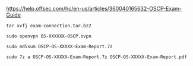 https://help.offsec.com/hc/en-us/articles/360040165632-OSCP-Exam-Guide

```
tar xvfj exam-connection.tar.bz2
```

```
sudo openvpn OS-XXXXXX-OSCP.ovpn
```

```
sudo md5sum OSCP-OS-XXXXX-Exam-Report.7z
```

```
sudo 7z a OSCP-OS-XXXXX-Exam-Report.7z OSCP-OS-XXXXX-Exam-Report.pdf
```

